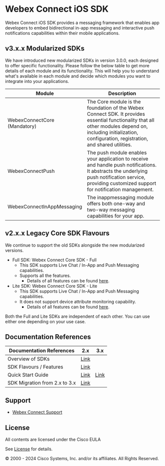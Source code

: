 # Webex Connect iOS SDK

Webex Connect iOS SDK provides a messaging framework that enables app developers to embed bidirectional in-app messaging and interactive push notifications capabilities within their mobile applications.

## v3.x.x Modularized SDKs

We have introduced new modularized SDKs in version 3.0.0, each designed to offer specific functionality. Please follow the below table to get more details of each module and its functionality. This will help you to understand what's available in each module and decide which modules you want to integrate into your applications.

| **Module** | **Description** |
| --- | --- |
| WebexConnectCore<br>(Mandatory) | The Core module is the foundation of the Webex Connect SDK. It provides essential functionality that all other modules depend on, including initialization, configuration, registration, and shared utilities. |
| WebexConnectPush | The push module enables your application to receive and handle push notifications. It abstracts the underlying push notification service, providing customized support for notification management. |
| WebexConnectInAppMessaging | The inappmessaging module offers both one-way and two-way messaging capabilities for your app. |

## v2.x.x Legacy Core SDK Flavours

We continue to support the old SDKs alongside the new modularized versions.

- Full SDK: Webex Connect Core SDK - Full
  - This SDK supports Live Chat / In-App and Push Messaging capabilities.
  - Supports all the features.
    - Details of all features can be found [here](https://developers.webexconnect.io/docs/sdk-vs-sdk-lite).
- Lite SDK: Webex Connect Core SDK - Lite
  - This SDK supports Live Chat / In-App and Push Messaging capabilities.
  - It does not support device attribute monitoring capability.
    - Details of all features can be found [here](https://developers.webexconnect.io/docs/sdk-vs-sdk-lite).

Both the Full and Lite SDKs are independent of each other. You can use either one depending on your use case.

## Documentation References

| **Documentation References** | **2.x** | **3.x** |
| --- | --- | --- |
| Overview of SDKs | [Link](https://developers.webexconnect.io/docs/overview-of-sdks) |     |
| SDK Flavours / Features | [Link](https://developers.webexconnect.io/docs/sdk-vs-sdk-lite) |     |
| Quick Start Guide | [Link](https://developers.webexconnect.io/docs/ios-sdk-quickstart-guide) | [Link](https://developers.webexconnect.io/docs/ios-quick-start-guide-modularized) |
| SDK Migration from 2.x to 3.x | [Link](https://developers.webexconnect.io/docs/ios-modularized-migration-sdk) |     |

## Support

- [Webex Connect Support](https://developers.imiconnect.io/docs/imiconnect-support)

## License
All contents are licensed under the Cisco EULA

See [License](https://www.cisco.com/c/en/us/products/end-user-license-agreement.html) for details.

© 2000 - 2024 Cisco Systems, Inc. and/or its affiliates. All Rights Reserved.
